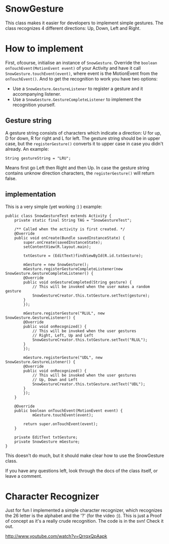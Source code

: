 # SnowGesture #

This class makes it easier for developers to implement simple gestures. The class recognizes 4 different directions: Up,
Down, Left and Right.

# How to implement #

First, ofcourse, initialise an instance of `SnowGesture`. Override the `boolean onTouchEvent(MotionEvent event)` of your Activity and have it call `SnowGesture.touchEvent(event)`, where event is the MotionEvent from the `onTouchEvent()`.
And to get the recognition to work you have two options:
  * Use a `SnowGesture.GestureListener` to register a gesture and it accompanying listener.
  * Use a `SnowGesture.GestureCompleteListener` to implement the recognition yourself.

## Gesture string ##

A gesture string consists of characters which indicate a direction: U for up, D for down, R for right and L for left. The gesture string should be in upper case, but the `registerGesture()` converts it to upper case in case you didn't already.
An example:
```
String gestureString = "LRU";
```
Means first go Left then Right and then Up.
In case the gesture string contains unknow direction characters, the `registerGesture()` will return false.

## implementation ##

This is a very simple (yet working :) ) example:
```
public class SnowGestureTest extends Activity {
	private static final String TAG = "SnowGestureTest";
	
    /** Called when the activity is first created. */
    @Override
    public void onCreate(Bundle savedInstanceState) {
        super.onCreate(savedInstanceState);
        setContentView(R.layout.main);
        
        txtGesture = (EditText)findViewById(R.id.txtGesture);
        
        mGesture = new SnowGesture();
        mGesture.registerGestureCompleteListener(new SnowGesture.GestureCompleteListener() {
		@Override
		public void onGestureCompleted(String gesture) {
			// This will be invoked when the user makes a random gesture
			SnowGestureCreator.this.txtGesture.setText(gesture);
		}
        });
        
        mGesture.registerGesture("RLUL", new SnowGesture.GestureListener() {
		@Override
		public void onRecognized() {
			// This will be invoked when the user gestures
			// Right, Left, Up and Left
			SnowGestureCreator.this.txtGesture.setText("RLUL");
		}
        });
        
        mGesture.registerGesture("UDL", new SnowGesture.GestureListener() {
		@Override
		public void onRecognized() {
			// This will be invoked when the user gestures
			// Up, Down and Left
			SnowGestureCreator.this.txtGesture.setText("UDL");
		}
        });
    }    
    
    @Override
	public boolean onTouchEvent(MotionEvent event) {
        	mGesture.touchEvent(event);

		return super.onTouchEvent(event);
	}
    
    private EditText txtGesture;
    private SnowGesture mGesture;
}
```

This doesn't do much, but it should make clear how to use the SnowGesture class.

If you have any questions left, look through the docs of the class itself, or leave a comment.

# Character Recognizer #

Just for fun I implemented a simple character recognizer, which recognizes the 26 letter is the alphabet and the '?' (for the video :)). This is just a Proof of concept as it's a really crude recognition. The code is in the svn! Check it out.

http://www.youtube.com/watch?v=QrrqxQpAapk